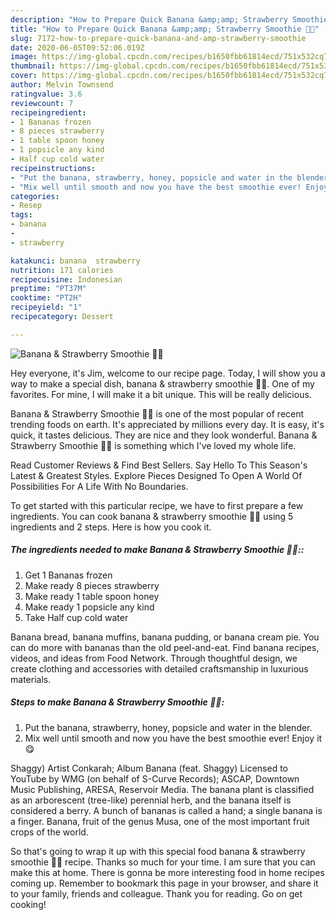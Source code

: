 ```yaml
---
description: "How to Prepare Quick Banana &amp;amp; Strawberry Smoothie 🍌🍓"
title: "How to Prepare Quick Banana &amp;amp; Strawberry Smoothie 🍌🍓"
slug: 7172-how-to-prepare-quick-banana-and-amp-strawberry-smoothie
date: 2020-06-05T09:52:06.019Z
image: https://img-global.cpcdn.com/recipes/b1650fbb61814ecd/751x532cq70/banana-strawberry-smoothie-🍌🍓-recipe-main-photo.jpg
thumbnail: https://img-global.cpcdn.com/recipes/b1650fbb61814ecd/751x532cq70/banana-strawberry-smoothie-🍌🍓-recipe-main-photo.jpg
cover: https://img-global.cpcdn.com/recipes/b1650fbb61814ecd/751x532cq70/banana-strawberry-smoothie-🍌🍓-recipe-main-photo.jpg
author: Melvin Townsend
ratingvalue: 3.6
reviewcount: 7
recipeingredient:
- 1 Bananas frozen
- 8 pieces strawberry
- 1 table spoon honey
- 1 popsicle any kind
- Half cup cold water
recipeinstructions:
- "Put the banana, strawberry, honey, popsicle and water in the blender."
- "Mix well until smooth and now you have the best smoothie ever! Enjoy it😋"
categories:
- Resep
tags:
- banana
- 
- strawberry

katakunci: banana  strawberry
nutrition: 171 calories
recipecuisine: Indonesian
preptime: "PT37M"
cooktime: "PT2H"
recipeyield: "1"
recipecategory: Dessert

---
```



![Banana &amp; Strawberry Smoothie 🍌🍓](https://img-global.cpcdn.com/recipes/b1650fbb61814ecd/751x532cq70/banana-strawberry-smoothie-🍌🍓-recipe-main-photo.jpg)

Hey everyone, it's Jim, welcome to our recipe page. Today, I will show you a way to make a special dish, banana &amp; strawberry smoothie 🍌🍓. One of my favorites. For mine, I will make it a bit unique. This will be really delicious.

Banana &amp; Strawberry Smoothie 🍌🍓 is one of the most popular of recent trending foods on earth. It's appreciated by millions every day. It is easy, it's quick, it tastes delicious. They are nice and they look wonderful. Banana &amp; Strawberry Smoothie 🍌🍓 is something which I've loved my whole life.

Read Customer Reviews &amp; Find Best Sellers. Say Hello To This Season&#39;s Latest &amp; Greatest Styles. Explore Pieces Designed To Open A World Of Possibilities For A Life With No Boundaries.


To get started with this particular recipe, we have to first prepare a few ingredients. You can cook banana &amp; strawberry smoothie 🍌🍓 using 5 ingredients and 2 steps. Here is how you cook it.

##### The ingredients needed to make Banana &amp; Strawberry Smoothie 🍌🍓::

1. Get 1 Bananas frozen
1. Make ready 8 pieces strawberry
1. Make ready 1 table spoon honey
1. Make ready 1 popsicle any kind
1. Take Half cup cold water


Banana bread, banana muffins, banana pudding, or banana cream pie. You can do more with bananas than the old peel-and-eat. Find banana recipes, videos, and ideas from Food Network. Through thoughtful design, we create clothing and accessories with detailed craftsmanship in luxurious materials. 

##### Steps to make Banana &amp; Strawberry Smoothie 🍌🍓:

1. Put the banana, strawberry, honey, popsicle and water in the blender.
1. Mix well until smooth and now you have the best smoothie ever! Enjoy it😋


Shaggy) Artist Conkarah; Album Banana (feat. Shaggy) Licensed to YouTube by WMG (on behalf of S-Curve Records); ASCAP, Downtown Music Publishing, ARESA, Reservoir Media. The banana plant is classified as an arborescent (tree-like) perennial herb, and the banana itself is considered a berry. A bunch of bananas is called a hand; a single banana is a finger. Banana, fruit of the genus Musa, one of the most important fruit crops of the world. 

So that's going to wrap it up with this special food banana &amp; strawberry smoothie 🍌🍓 recipe. Thanks so much for your time. I am sure that you can make this at home. There is gonna be more interesting food in home recipes coming up. Remember to bookmark this page in your browser, and share it to your family, friends and colleague. Thank you for reading. Go on get cooking!
